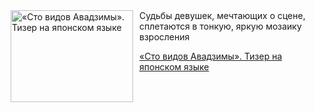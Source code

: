<!--2025-05-18 23:00:40-->
<div class="yb">
  <div class="rss kino_kino"><a href="https://www.kino-teatr.ru/video/49647/" title="«Сто видов Авадзимы». Тизер на японском языке"><img src="https://www.kino-teatr.ru/video/7/4/49647/poster.jpg" width="196" height="147" align="left" hspace="5" style="margin: 0px 10px 0px 5px" alt="«Сто видов Авадзимы». Тизер на японском языке"/></a>Судьбы девушек, мечтающих о сцене, сплетаются в тонкую, яркую мозаику взросления <p class="titl"><a href="https://www.kino-teatr.ru/video/49647/">«Сто видов Авадзимы». Тизер на японском языке</a></p></div>
</div>
